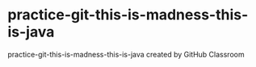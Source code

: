 # practice-git-this-is-madness-this-is-java
practice-git-this-is-madness-this-is-java created by GitHub Classroom

